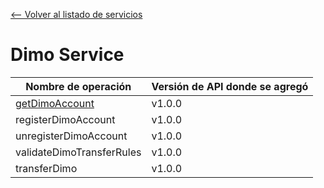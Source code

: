 [<-- Volver al listado de servicios](./../../README.md)

# Dimo Service

|Nombre de operación|Versión de API donde se agregó|
|-|-|
|[getDimoAccount](./operations/getDimoAccount/index.md)|v1.0.0|
|registerDimoAccount|v1.0.0|
|unregisterDimoAccount|v1.0.0|
|validateDimoTransferRules|v1.0.0|
|transferDimo|v1.0.0|